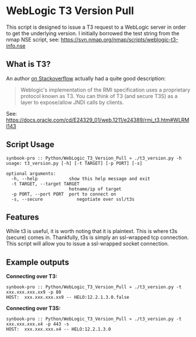 # WebLogic T3 Version Pull

This script is designed to issue a T3 request to a WebLogic server in order to get the underlying version. I initially borrowed the test string from the nmap NSE script, see: https://svn.nmap.org/nmap/scripts/weblogic-t3-info.nse

## What is T3?

An author [on Stackoverflow](https://stackoverflow.com/a/17551807) actually had a quite good description:

> Weblogic's implementation of the RMI specification uses a proprietary protocol known as T3. You can think of T3 (and secure T3S) as a layer to expose/allow JNDI calls by clients.

See: https://docs.oracle.com/cd/E24329_01/web.1211/e24389/rmi_t3.htm#WLRMI143

## Script Usage

```
synbook-pro :: Python/WebLogic_T3_Version_Pull » ./t3_version.py -h
usage: t3_version.py [-h] [-t TARGET] [-p PORT] [-s]

optional arguments:
  -h, --help            show this help message and exit
  -t TARGET, --target TARGET
                        hotname/ip of target
  -p PORT, --port PORT  port to connect on
  -s, --secure             negotiate over ssl/t3s
```

## Features

While t3 is useful, it is worth noting that it is plaintext. This is where t3s (secure) comes in. Thankfully, t3s is simply an ssl-wrapped tcp connection. This script will allow you to issue a ssl-wrapped socket connection. 

## Example outputs

**Connecting over T3:**

```
synbook-pro :: Python/WebLogic_T3_Version_Pull » ./t3_version.py -t xxx.xxx.xxx.xx9 -p 80
HOST:  xxx.xxx.xxx.xx9 -- HELO:12.2.1.3.0.false
```

**Connecting over T3S:**

```
synbook-pro :: Python/WebLogic_T3_Version_Pull » ./t3_version.py -t xxx.xxx.xxx.x4 -p 443 -s
HOST:  xxx.xxx.xxx.x4 -- HELO:12.2.1.3.0
```